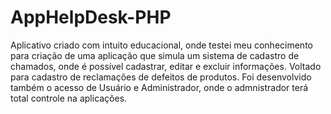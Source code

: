 # AppHelpDesk-PHP


Aplicativo criado com intuito educacional, onde testei meu conhecimento para criação de uma aplicação que simula um sistema de cadastro de chamados, onde é possível 
cadastrar, editar e excluir informações. Voltado para cadastro de reclamações de defeitos de produtos. Foi desenvolvido também o acesso de Usuário e Administrador, onde o
admnistrador terá total controle na aplicações. 
